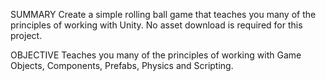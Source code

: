 SUMMARY
Create a simple rolling ball game that teaches you many of the principles of working with Unity. No asset download is required for this project.

OBJECTIVE
Teaches you many of the principles of working with Game Objects, Components, Prefabs, Physics and Scripting.
